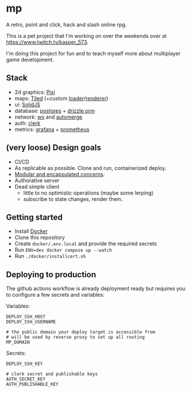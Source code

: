 # mp

A retro, point and click, hack and slash online rpg.

This is a pet project that I'm working on over the weekends over at https://www.twitch.tv/kasper_573.

I'm doing this project for fun and to teach myself more about multiplayer game development.

## Stack

- 2d graphics: [Pixi](https://pixijs.com/)
- maps: [Tiled](https://www.mapeditor.org/) (+custom [loader](packages/tiled-loader)/[renderer](packages/tiled-renderer))
- ui: [SolidJS](https://www.solidjs.com/)
- database: [postgres](https://www.postgresql.org/) + [drizzle orm](https://orm.drizzle.team/)
- network: [ws](https://www.npmjs.com/package/ws) and [automerge](https://automerge.org/)
- auth: [clerk](https://clerk.com/)
- metrics: [grafana](https://grafana.com/) + [prometheus](https://prometheus.io/)

## (very loose) Design goals

- CI/CD
- As replicable as possible. Clone and run, containerized deploy.
- [Modular and encapsulated concerns](packages).
- Authorative server
- Dead simple client
  - little to no optimistic operations (maybe some lerping)
  - subscribe to state changes, render them.

## Getting started

- Install [Docker](https://www.docker.com/)
- Clone this repository
- Create `docker/.env.local` and provide the required secrets
- Run `ENV=dev docker compose up --watch`
- Run `./docker/installcert.sh`

## Deploying to production

The github actions workflow is already deployment ready but requires you to configure a few secrets and variables:

Variables:

```
DEPLOY_SSH_HOST
DEPLOY_SSH_USERNAME

# the public domain your deploy target is accessible from
# will be used by reverse proxy to set up all routing
MP_DOMAIN
```

Secrets:

```
DEPLOY_SSH_KEY

# clerk secret and publishable keys
AUTH_SECRET_KEY
AUTH_PUBLISHABLE_KEY
```
